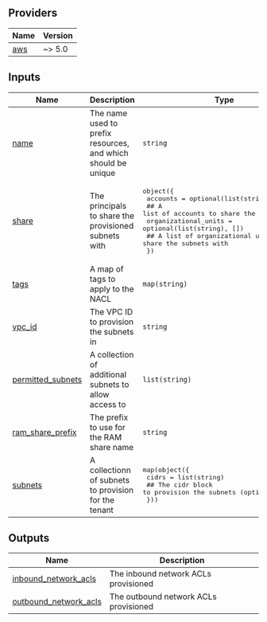 <!-- BEGIN_TF_DOCS -->
## Providers

| Name | Version |
|------|---------|
| <a name="provider_aws"></a> [aws](#provider\_aws) | ~> 5.0 |

## Inputs

| Name | Description | Type | Default | Required |
|------|-------------|------|---------|:--------:|
| <a name="input_name"></a> [name](#input\_name) | The name used to prefix resources, and which should be unique | `string` | n/a | yes |
| <a name="input_share"></a> [share](#input\_share) | The principals to share the provisioned subnets with | <pre>object({<br/>    accounts = optional(list(string), [])<br/>    ## A list of accounts to share the subnets with<br/>    organizational_units = optional(list(string), [])<br/>    ## A list of organizational units to share the subnets with<br/>  })</pre> | n/a | yes |
| <a name="input_tags"></a> [tags](#input\_tags) | A map of tags to apply to the NACL | `map(string)` | n/a | yes |
| <a name="input_vpc_id"></a> [vpc\_id](#input\_vpc\_id) | The VPC ID to provision the subnets in | `string` | n/a | yes |
| <a name="input_permitted_subnets"></a> [permitted\_subnets](#input\_permitted\_subnets) | A collection of additional subnets to allow access to | `list(string)` | `[]` | no |
| <a name="input_ram_share_prefix"></a> [ram\_share\_prefix](#input\_ram\_share\_prefix) | The prefix to use for the RAM share name | `string` | `"network-share-"` | no |
| <a name="input_subnets"></a> [subnets](#input\_subnets) | A collectionn of subnets to provision for the tenant | <pre>map(object({<br/>    cidrs = list(string)<br/>    ## The cidr block to provision the subnets (optional)<br/>  }))</pre> | `{}` | no |

## Outputs

| Name | Description |
|------|-------------|
| <a name="output_inbound_network_acls"></a> [inbound\_network\_acls](#output\_inbound\_network\_acls) | The inbound network ACLs provisioned |
| <a name="output_outbound_network_acls"></a> [outbound\_network\_acls](#output\_outbound\_network\_acls) | The outbound network ACLs provisioned |
<!-- END_TF_DOCS -->
